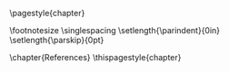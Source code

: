 \pagestyle{chapter}

\footnotesize
\singlespacing
\setlength{\parindent}{0in}
\setlength{\parskip}{0pt}

<!--
Do not edit this page.

References are automatically generated from the BibTex file (References.bib)

...which you should create using your reference manager.
-->

\chapter{References}
\thispagestyle{chapter}
